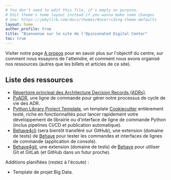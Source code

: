 ```yaml
---
# You don't need to edit this file, it's empty on purpose.
# Edit theme's home layout instead if you wanna make some changes
# See: https://jekyllrb.com/docs/themes/#overriding-theme-defaults
layout: home
author_profile: true
title: "Bienvenue sur le site de l'Opinionated Digital Center"
toc: true
---
```

Visiter notre page [A propos](/about/) pour en savoir plus sur l'objectif du centre, sur comment nous essayons de l'atteindre, et comment nous avons organisé nos ressources (autres que les billets et articles de ce site).

## Liste des ressources

* [Répertoire principal des Architecture Decision Records (ADRs)](https://github.com/opinionated-digital-center/architecture-decision-records).
* [PyADR](https://github.com/opinionated-digital-center/pyadr), une ligne de commande pour gérer notre processus de cycle de vie des ADR.
* [Python Library Project Template](https://github.com/opinionated-digital-center/python-library-project-generator), un template [Cookiecutter](https://github.com/audreyr/cookiecutter/) entièrement testé, riche en fonctionnalités pour lancer rapidement votre développement de
  librairie ou d'interface de ligne de commande Python (inclus pipelines CI/CD et publication automatique).
* [Behave4cli](https://gitlab.com/opinionated-digital-center/behave4cli/) (sera bientôt transféré sur GitHub), une extension (domaine de tests) de [Behave](https://behave.readthedocs.io) pour tester les commandes et interfaces de lignes de commande (application de console).
* [Behave4git](https://github.com/opinionated-digital-center/behave4git), une extension (domaine de tests) de [Behave](https://behave.readthedocs.io) pour utiliser Git et GitLab (et GitHub dans un futur proche).

Additions planifiées (restez à l'écoute) :
* Template de projet Big Data.
